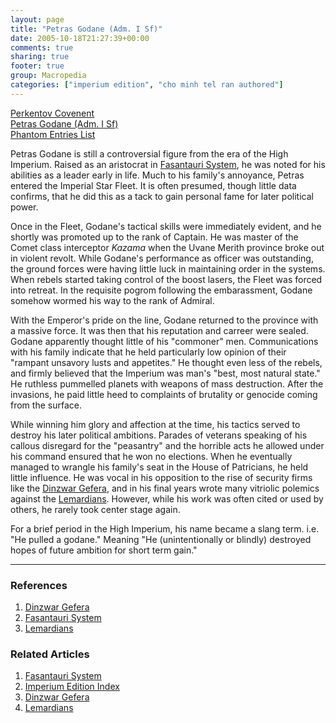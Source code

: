 ```yaml
---
layout: page
title: "Petras Godane (Adm. I Sf)"
date: 2005-10-18T21:27:39+00:00
comments: true
sharing: true
footer: true
group: Macropedia
categories: ["imperium edition", "cho minh tel ran authored"]
---
```


<div class='row'>
	<div class='col-md-4'><a href='/macropedia/perkentov-covenent'>Perkentov Covenent</a></div>
	<div class='col-md-4'><a href='/macropedia/petras-godane'>Petras Godane (Adm. I Sf)</a></div>
	<div class='col-md-4'><a href='/macropedia/phantom-entries-list'>Phantom Entries List</a></div>
</div>


Petras Godane is still a controversial figure from the era of the High Imperium. Raised as an aristocrat in [Fasantauri System](/macropedia/fasantauri-system), he was noted for his abilities as a leader early in life. Much to his family's annoyance, Petras entered the Imperial Star Fleet. It is often presumed, though little data confirms, that he did this as a tack to gain personal fame for later political power.

Once in the Fleet, Godane's tactical skills were immediately evident, and he shortly was promoted up to the rank of Captain. He was master of the Comet class interceptor *Kazama* when the Uvane Merith province broke out in violent revolt. While Godane's performance as officer was outstanding, the ground forces were having little luck in maintaining order in the systems. When rebels started taking control of the boost lasers, the Fleet was forced into retreat. In the requisite pogrom following the embarassment, Godane somehow wormed his way to the rank of Admiral.

With the Emperor's pride on the line, Godane returned to the province with a massive force. It was then that his reputation and carreer were sealed. Godane apparently thought little of his "commoner" men. Communications with his family indicate that he held particularly low opinion of their "rampant unsavory lusts and appetites." He thought even less of the rebels, and firmly believed that the Imperium was man's "best, most natural state." He ruthless pummelled planets with weapons of mass destruction. After the invasions, he paid little heed to complaints of brutality or genocide coming from the surface.

While winning him glory and affection at the time, his tactics served to destroy his later political ambitions. Parades of veterans speaking of his callous disregard for the "peasantry" and the horrible acts he allowed under his command ensured that he won no elections. When he eventually managed to wrangle his family's seat in the House of Patricians, he held little influence. He was vocal in his opposition to the rise of security firms like the [Dinzwar Gefera](/macropedia/dinzwar-gefera), and in his final years wrote many vitriolic polemics against the [Lemardians](/macropedia/lemardians). However, while his work was often cited or used by others, he rarely took center stage again. 

For a brief period in the High Imperium, his name became a slang term. i.e. "He pulled a godane." Meaning "He (unintentionally or blindly) destroyed hopes of future ambition for short term gain."

----
### References
1. [Dinzwar Gefera](/macropedia/dinzwar-gefera)
1. [Fasantauri System](/macropedia/fasantauri-system)
1. [Lemardians](/macropedia/lemardians)

### Related Articles

1. [Fasantauri System](/macropedia/fasantauri-system)
2. [Imperium Edition Index](/macropedia/imperium-edition-index)
3. [Dinzwar Gefera](/macropedia/dinzwar-gefera)
4. [Lemardians](/macropedia/lemardians)



 
